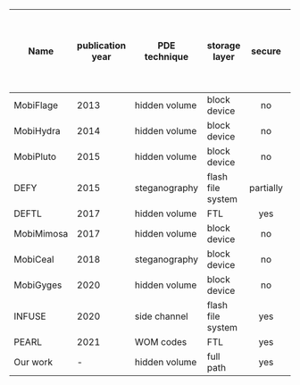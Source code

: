 | Name  | publication year| PDE technique | storage layer | secure | Compatiable with the architecture of mainstream mobile devices | scalable | user-oriented |
| ------------- | ------------- | ------------- | ------------- | :---: | :---: | :---: | :---: |
| MobiFlage  | 2013  | hidden volume | block device | no | yes | yes | yes |
| MobiHydra  | 2014  | hidden volume | block device | no | yes | yes | yes |
| MobiPluto  | 2015  | hidden volume | block device | no | yes | yes | yes |
| DEFY  | 2015  | steganography | flash file system | partially | no | yes | yes |
| DEFTL  | 2017  | hidden volume | FTL | yes | yes | no | no |
| MobiMimosa  | 2017  | hidden volume | block device | no | yes | yes | yes |
| MobiCeal  | 2018  | steganography | block device | no | yes | yes | yes |
| MobiGyges  | 2020  | hidden volume | block device | no | yes | yes | yes |
| INFUSE  | 2020  | side channel | flash file system | yes | no | no | yes |
| PEARL  | 2021  | WOM codes | FTL | yes | yes | no | no |
| Our work  | -  | hidden volume | full path | yes | yes | yes | yes |
